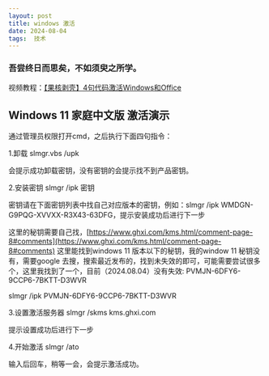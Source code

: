 ```yaml
---
layout: post  
title: windows 激活
date: 2024-08-04  
tags:  技术
---
```

### 吾尝终日而思矣，不如须臾之所学。

视频教程：[【果核剥壳】4句代码激活Windows和Office](https://www.bilibili.com/video/BV1Ae411W7Sz/?t=222.72536&spm_id_from=333.1350.jump_directly&vd_source=98a6ce1d2586467c3641a8b5aac049ed)

## Windows 11 家庭中文版 激活演示

通过管理员权限打开cmd，之后执行下面四句指令：

1.卸载
slmgr.vbs /upk

会提示成功卸载密钥，没有密钥的会提示找不到产品密钥。

2.安装密钥
slmgr /ipk 密钥

密钥请在下面密钥列表中找自己对应版本的密钥，例如：slmgr /ipk WMDGN-G9PQG-XVVXX-R3X43-63DFG，提示安装成功后进行下一步

这里的秘钥需要自己找，[https://www.ghxi.com/kms.html/comment-page-8#comments](https://www.ghxi.com/kms.html/comment-page-8#comments) 这里能找到windows 11 版本以下的秘钥，我的window 11 秘钥没有，需要google 去搜，搜索最近发布的，找到未失效的即可，可能需要尝试很多个，这里我找到了一个，目前（2024.08.04）没有失效: PVMJN-6DFY6-9CCP6-7BKTT-D3WVR


slmgr /ipk PVMJN-6DFY6-9CCP6-7BKTT-D3WVR

3.设置激活服务器
slmgr /skms kms.ghxi.com

提示设置成功后进行下一步

4.开始激活
slmgr /ato

输入后回车，稍等一会，会提示激活成功。


<br/> 
<br/> 
<br/> 
<br/> 
<br/> 
<br/> 
<br/> 
<br/> 
<br/> 
<br/> 
<br/> 
<br/> 
